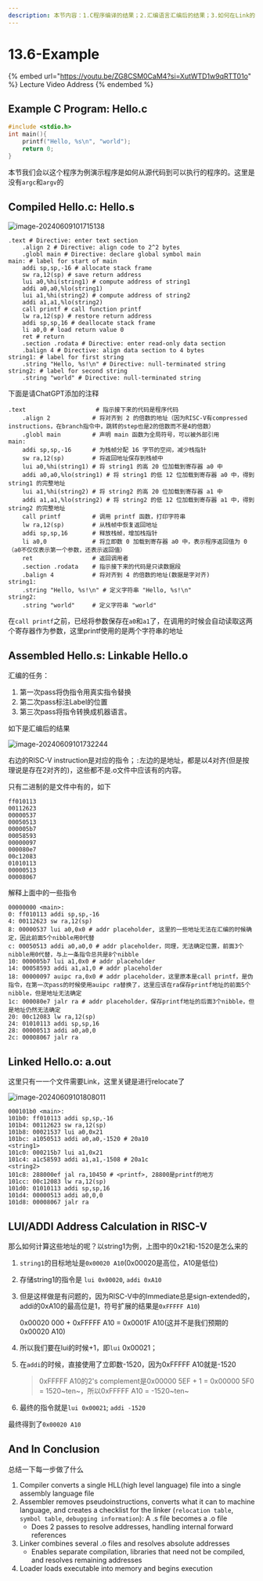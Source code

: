 ```yaml
---
description: 本节内容：1.C程序编译的结果；2.汇编语言汇编后的结果；3.如何在Link的时候计算地址；
---
```


# 13.6-Example

{% embed url="https://youtu.be/ZG8CSM0CaM4?si=XutWTD1w9qRTT01o" %}
Lecture Video Address
{% endembed %}

## Example C Program: Hello.c

```c
#include <stdio.h>
int main(){
    printf("Hello, %s\n", "world");
    return 0;
} 
```

本节我们会以这个程序为例演示程序是如何从源代码到可以执行的程序的。这里是没有`argc`和`argv`的

## Compiled Hello.c: Hello.s

![image-20240609101715138](.image/image-20240609101715138.png)

```assembly
.text # Directive: enter text section
    .align 2 # Directive: align code to 2^2 bytes
    .globl main # Directive: declare global symbol main
main: # label for start of main
    addi sp,sp,-16 # allocate stack frame
    sw ra,12(sp) # save return address
    lui a0,%hi(string1) # compute address of string1
    addi a0,a0,%lo(string1) 
    lui a1,%hi(string2) # compute address of string2
    addi a1,a1,%lo(string2)
    call printf # call function printf
    lw ra,12(sp) # restore return address
    addi sp,sp,16 # deallocate stack frame
    li a0,0 # load return value 0
    ret # return
    .section .rodata # Directive: enter read-only data section
    .balign 4 # Directive: align data section to 4 bytes
string1: # label for first string
	.string "Hello, %s!\n" # Directive: null-terminated string
string2: # label for second string
	.string "world" # Directive: null-terminated string
```

下面是请ChatGPT添加的注释

```assembly
.text                    # 指示接下来的代码是程序代码
    .align 2            # 将对齐到 2 的倍数的地址（因为RISC-V有compressed instructions，在branch指令中，跳转的step也是2的倍数而不是4的倍数）
    .globl main         # 声明 main 函数为全局符号，可以被外部引用
main: 
    addi sp,sp,-16      # 为栈帧分配 16 字节的空间，减少栈指针
    sw ra,12(sp)        # 将返回地址保存到栈帧中
    lui a0,%hi(string1) # 将 string1 的高 20 位加载到寄存器 a0 中
    addi a0,a0,%lo(string1) # 将 string1 的低 12 位加载到寄存器 a0 中，得到 string1 的完整地址
    lui a1,%hi(string2) # 将 string2 的高 20 位加载到寄存器 a1 中
    addi a1,a1,%lo(string2) # 将 string2 的低 12 位加载到寄存器 a1 中，得到 string2 的完整地址
    call printf         # 调用 printf 函数，打印字符串
    lw ra,12(sp)        # 从栈帧中恢复返回地址
    addi sp,sp,16       # 释放栈帧，增加栈指针
    li a0,0             # 将立即数 0 加载到寄存器 a0 中，表示程序返回值为 0（a0不仅仅表示第一个参数，还表示返回值）
    ret                 # 返回调用者
    .section .rodata    # 指示接下来的代码是只读数据段
    .balign 4           # 将对齐到 4 的倍数的地址(数据是字对齐)
string1: 
    .string "Hello, %s!\n" # 定义字符串 "Hello, %s!\n"
string2: 
    .string "world"     # 定义字符串 "world"
```

在`call printf`之前，已经将参数保存在`a0`和`a1`了，在调用的时候会自动读取这两个寄存器作为参数，这里printf使用的是两个字符串的地址

## Assembled Hello.s: Linkable Hello.o

汇编的任务：

1. 第一次pass将伪指令用真实指令替换
2. 第二次pass标注Label的位置
3. 第三次pass将指令转换成机器语言。

如下是汇编后的结果

![image-20240609101732244](.image/image-20240609101732244.png)

右边的RISC-V instruction是对应的指令；`:`左边的是地址，都是以4对齐(但是按理说是存在2对齐的)，这些都不是.o文件中应该有的内容。

只有二进制的是文件中有的，如下

```
ff010113 
00112623 
00000537 
00050513 
000005b7
00058593
00000097
000080e7
00c12083
01010113
00000513
00008067
```

解释上面中的一些指令

```assembly
00000000 <main>:
0: ff010113 addi sp,sp,-16
4: 00112623 sw ra,12(sp)
8: 00000537 lui a0,0x0 # addr placeholder, 这里的一些地址无法在汇编的时候确定，因此前面5个nibble用0代替
c: 00050513 addi a0,a0,0 # addr placeholder，同理，无法确定位置，前面3个nibble用0代替，与上一条指令总共是8个nibble
10: 000005b7 lui a1,0x0 # addr placeholder
14: 00058593 addi a1,a1,0 # addr placeholder
18: 00000097 auipc ra,0x0 # addr placeholder，这里原本是call printf，是伪指令，在第一次pass的时候使用auipc ra替换了，这里应该在ra保存printf地址的前面5个nibble，但是地址无法确定
1c: 000080e7 jalr ra # addr placeholder，保存printf地址的后面3个nibble，但是地址仍然无法确定
20: 00c12083 lw ra,12(sp)
24: 01010113 addi sp,sp,16
28: 00000513 addi a0,a0,0
2c: 00008067 jalr ra
```



## Linked Hello.o: a.out

这里只有一一个文件需要Link，这里关键是进行relocate了

![image-20240609101808011](.image/image-20240609101808011.png)

```assembly
000101b0 <main>:
101b0: ff010113 addi sp,sp,-16
101b4: 00112623 sw ra,12(sp)
101b8: 00021537 lui a0,0x21
101bc: a1050513 addi a0,a0,-1520 # 20a10
<string1>
101c0: 000215b7 lui a1,0x21
101c4: a1c58593 addi a1,a1,-1508 # 20a1c
<string2>
101c8: 288000ef jal ra,10450 # <printf>, 28800是printf的地方
101cc: 00c12083 lw ra,12(sp)
101d0: 01010113 addi sp,sp,16
101d4: 00000513 addi a0,0,0
101d8: 00008067 jalr ra
```

## LUI/ADDI Address Calculation in RISC-V

那么如何计算这些地址的呢？以string1为例，上图中的0x21和-1520是怎么来的

1. `string1`的目标地址是`0x00020 A10`(0x00020是高位，A10是低位)

2. 存储string1的指令是 `lui 0x00020`, `addi 0xA10`

3. 但是这样做是有问题的，因为RISC-V中的Immediate总是sign-extended的，addi的0xA10的最高位是1，符号扩展的结果是`0xFFFFF A10`)

    0x00020 000 + 0xFFFFF A10 = 0x0001F A10(这并不是我们预期的0x00020 A10)

4. 所以我们要在lui的时候+1，即`lui` 0x00021；

5. 在`addi`的时候，直接使用了立即数-1520，因为0xFFFFF A10就是-1520

    > 0xFFFFF A10的2's complement是0x00000 5EF + 1 = 0x00000 5F0 = 1520~ten~，所以0xFFFFF A10 = -1520~ten~

6. 最终的指令就是`lui 0x00021`; `addi -1520`

最终得到了`0x00020 A10`

## And In Conclusion

总结一下每一步做了什么

1. Compiler converts a single HLL(high level language) file into a single assembly language file
2. Assembler removes pseudoinstructions, converts what it can to machine language, and creates a checklist for the linker (`relocation table`, `symbol table`, `debugging information`): A .s file becomes a .o file
    - Does 2 passes to resolve addresses, handling internal forward references
3. Linker combines several .o files and resolves absolute addresses
    - Enables separate compilation, libraries that need not be compiled, and resolves remaining addresses
4. Loader loads executable into memory and begins execution

